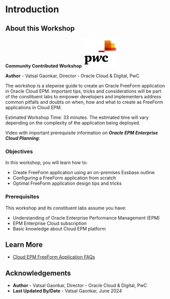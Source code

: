 # Introduction

## About this Workshop
**Community Contributed Workshop**	![Image alt text](images/pwc.png " ")

**Author** - Vatsal Gaonkar, Director - Oracle Cloud & Digital, PwC

The workshop is a stepwise guide to create an Oracle FreeForm application in Oracle Cloud EPM. Important tips, tricks and considerations will be part of the constituent labs to empower developers and implementers address common pitfalls and doubts on when, how and what to create as FreeForm applications in Cloud EPM.

Estimated Workshop Time: 33 minutes. The estimated time will vary depending on the complexity of the application being deployed.

Video with important prerequisite information on ***Oracle EPM Enterprise Cloud Planning***: 
[](https://www.youtube.com/watch?v=tdgeyav2yvo)

### Objectives
In this workshop, you will learn how to:
* Create FreeForm application using an on-premises Essbase outline                                                                                                                       
* Configuring a FreeForm application from scratch
* Optimal FreeForm application design tips and tricks

### Prerequisites

This workshop and its constituent labs assume you have:
* Understanding of Oracle Enterprise Performance Management (EPM)
* EPM Enterprise Cloud subscription
* Basic knowledge about Cloud EPM platform

## Learn More

* [Cloud EPM FreeForm Application FAQs](https://docs.oracle.com/en/cloud/saas/planning-budgeting-cloud/pfusa/freeform_apps_faq.html)


## Acknowledgements
* **Author** - Vatsal Gaonkar, Director - Oracle Cloud & Digital, PwC
* **Last Updated By/Date** - Vatsal Gaonkar, June 2024
